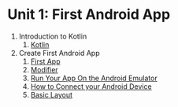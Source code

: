 # Unit 1: First Android App

1. Introduction to Kotlin
   1. [Kotlin](/01-AndroidBasicsWithCompose/Unit-01:FirstAndroidApp/01-IntroToKotlin/01-Kotlin.md)
2. Create First Android App
   1. [First App](/01-AndroidBasicsWithCompose/Unit-01:FirstAndroidApp/02-CreateFirstAndroidApp/01-FirstApp.md)
   2. [Modifier](/01-AndroidBasicsWithCompose/Unit-01:FirstAndroidApp/02-CreateFirstAndroidApp/02-Modifier.md)
   3. [Run Your App On the Android Emulator](/01-AndroidBasicsWithCompose/Unit-01:FirstAndroidApp/03-Run%20your%20app%20on%20the%20Android%20Emulator/01-AndroidEmulatorSetup.md)
   4. [How to Connect your Android Device](/01-AndroidBasicsWithCompose/Unit-01:FirstAndroidApp/04-How%20to%20connect%20your%20Android%20device/README.md)
   5. [Basic Layout](/01-AndroidBasicsWithCompose/Unit-01:FirstAndroidApp/05-BasicLayout/README.md)
